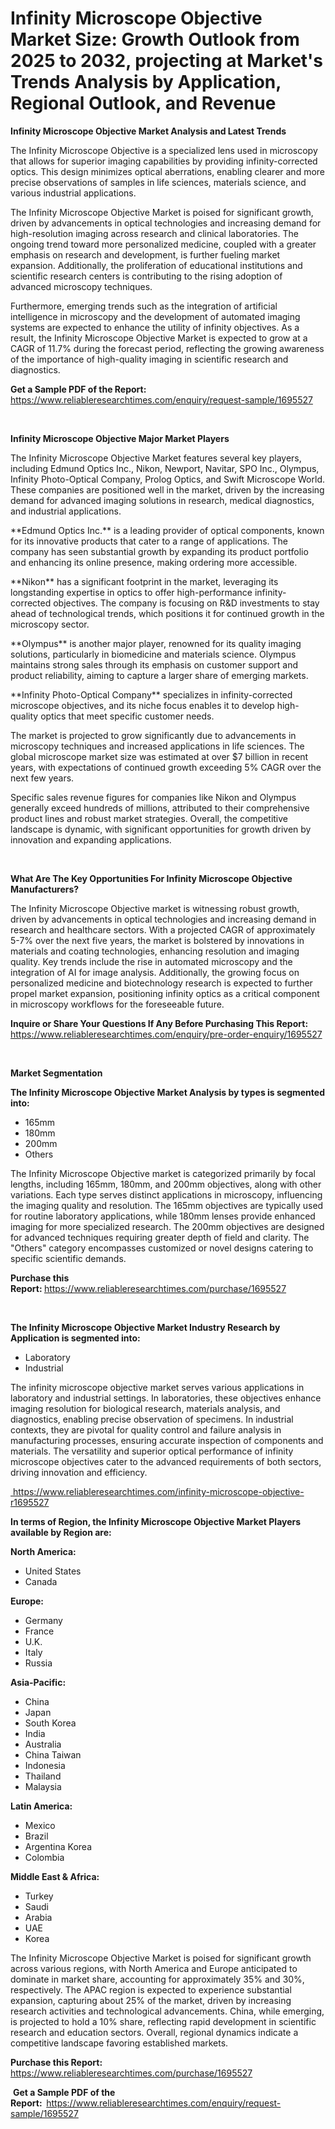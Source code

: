 <p><h1>Infinity Microscope Objective Market Size: Growth Outlook from 2025 to 2032, projecting at Market's Trends Analysis by Application, Regional Outlook, and Revenue</h1></p><p><strong>Infinity Microscope Objective Market Analysis and Latest Trends</strong></p>
<p><p>The Infinity Microscope Objective is a specialized lens used in microscopy that allows for superior imaging capabilities by providing infinity-corrected optics. This design minimizes optical aberrations, enabling clearer and more precise observations of samples in life sciences, materials science, and various industrial applications.</p><p>The Infinity Microscope Objective Market is poised for significant growth, driven by advancements in optical technologies and increasing demand for high-resolution imaging across research and clinical laboratories. The ongoing trend toward more personalized medicine, coupled with a greater emphasis on research and development, is further fueling market expansion. Additionally, the proliferation of educational institutions and scientific research centers is contributing to the rising adoption of advanced microscopy techniques.</p><p>Furthermore, emerging trends such as the integration of artificial intelligence in microscopy and the development of automated imaging systems are expected to enhance the utility of infinity objectives. As a result, the Infinity Microscope Objective Market is expected to grow at a CAGR of 11.7% during the forecast period, reflecting the growing awareness of the importance of high-quality imaging in scientific research and diagnostics.</p></p>
<p><strong>Get a Sample PDF of the Report:&nbsp;</strong> <a href="https://www.reliableresearchtimes.com/enquiry/request-sample/1695527?utm_campaign=3439&utm_medium=2&utm_source=Github&utm_content=ia&utm_term=17042025&utm_id=infinity-microscope-objective">https://www.reliableresearchtimes.com/enquiry/request-sample/1695527</a></p>
<p>&nbsp;</p>
<p><strong>Infinity Microscope Objective Major Market Players</strong></p>
<p><p>The Infinity Microscope Objective Market features several key players, including Edmund Optics Inc., Nikon, Newport, Navitar, SPO Inc., Olympus, Infinity Photo-Optical Company, Prolog Optics, and Swift Microscope World. These companies are positioned well in the market, driven by the increasing demand for advanced imaging solutions in research, medical diagnostics, and industrial applications.</p><p>**Edmund Optics Inc.** is a leading provider of optical components, known for its innovative products that cater to a range of applications. The company has seen substantial growth by expanding its product portfolio and enhancing its online presence, making ordering more accessible. </p><p>**Nikon** has a significant footprint in the market, leveraging its longstanding expertise in optics to offer high-performance infinity-corrected objectives. The company is focusing on R&D investments to stay ahead of technological trends, which positions it for continued growth in the microscopy sector.</p><p>**Olympus** is another major player, renowned for its quality imaging solutions, particularly in biomedicine and materials science. Olympus maintains strong sales through its emphasis on customer support and product reliability, aiming to capture a larger share of emerging markets.</p><p>**Infinity Photo-Optical Company** specializes in infinity-corrected microscope objectives, and its niche focus enables it to develop high-quality optics that meet specific customer needs. </p><p>The market is projected to grow significantly due to advancements in microscopy techniques and increased applications in life sciences. The global microscope market size was estimated at over $7 billion in recent years, with expectations of continued growth exceeding 5% CAGR over the next few years.</p><p>Specific sales revenue figures for companies like Nikon and Olympus generally exceed hundreds of millions, attributed to their comprehensive product lines and robust market strategies. Overall, the competitive landscape is dynamic, with significant opportunities for growth driven by innovation and expanding applications.</p></p>
<p>&nbsp;</p>
<p><strong>What Are The Key Opportunities For Infinity Microscope Objective Manufacturers?</strong></p>
<p><p>The Infinity Microscope Objective market is witnessing robust growth, driven by advancements in optical technologies and increasing demand in research and healthcare sectors. With a projected CAGR of approximately 5-7% over the next five years, the market is bolstered by innovations in materials and coating technologies, enhancing resolution and imaging quality. Key trends include the rise in automated microscopy and the integration of AI for image analysis. Additionally, the growing focus on personalized medicine and biotechnology research is expected to further propel market expansion, positioning infinity optics as a critical component in microscopy workflows for the foreseeable future.</p></p>
<p><strong>Inquire or Share Your Questions If Any Before Purchasing This Report:</strong> <a href="https://www.reliableresearchtimes.com/enquiry/pre-order-enquiry/1695527?utm_campaign=3439&utm_medium=2&utm_source=Github&utm_content=ia&utm_term=17042025&utm_id=infinity-microscope-objective">https://www.reliableresearchtimes.com/enquiry/pre-order-enquiry/1695527</a></p>
<p>&nbsp;</p>
<p><strong>Market Segmentation</strong></p>
<p><strong>The Infinity Microscope Objective Market Analysis by types is segmented into:</strong></p>
<p><ul><li>165mm</li><li>180mm</li><li>200mm</li><li>Others</li></ul></p>
<p><p>The Infinity Microscope Objective market is categorized primarily by focal lengths, including 165mm, 180mm, and 200mm objectives, along with other variations. Each type serves distinct applications in microscopy, influencing the imaging quality and resolution. The 165mm objectives are typically used for routine laboratory applications, while 180mm lenses provide enhanced imaging for more specialized research. The 200mm objectives are designed for advanced techniques requiring greater depth of field and clarity. The "Others" category encompasses customized or novel designs catering to specific scientific demands.</p></p>
<p><strong>Purchase this Report:&nbsp;</strong><a href="https://www.reliableresearchtimes.com/purchase/1695527?utm_campaign=3439&utm_medium=2&utm_source=Github&utm_content=ia&utm_term=17042025&utm_id=infinity-microscope-objective">https://www.reliableresearchtimes.com/purchase/1695527</a></p>
<p>&nbsp;</p>
<p><strong>The Infinity Microscope Objective Market Industry Research by Application is segmented into:</strong></p>
<p><ul><li>Laboratory</li><li>Industrial</li></ul></p>
<p><p>The infinity microscope objective market serves various applications in laboratory and industrial settings. In laboratories, these objectives enhance imaging resolution for biological research, materials analysis, and diagnostics, enabling precise observation of specimens. In industrial contexts, they are pivotal for quality control and failure analysis in manufacturing processes, ensuring accurate inspection of components and materials. The versatility and superior optical performance of infinity microscope objectives cater to the advanced requirements of both sectors, driving innovation and efficiency.</p></p>
<p><a href="https://www.reliableresearchtimes.com/infinity-microscope-objective-r1695527?utm_campaign=3439&utm_medium=2&utm_source=Github&utm_content=ia&utm_term=17042025&utm_id=infinity-microscope-objective">&nbsp;https://www.reliableresearchtimes.com/infinity-microscope-objective-r1695527</a></p>
<p><strong>In terms of Region, the Infinity Microscope Objective Market Players available by Region are:</strong></p>
<p>
    <p> <strong> North America: </strong>
        <ul>
            <li>United States</li>
            <li>Canada</li>
        </ul>
        </p> 
    <p> <strong> Europe: </strong>
        <ul>
            <li>Germany</li>
            <li>France</li>
            <li>U.K.</li>
            <li>Italy</li>
            <li>Russia</li>
        </ul>
        </p> 
    <p> <strong> Asia-Pacific: </strong>
        <ul>
            <li>China</li>
            <li>Japan</li>
            <li>South Korea</li>
            <li>India</li>
            <li>Australia</li>
            <li>China Taiwan</li>
            <li>Indonesia</li>
            <li>Thailand</li>
            <li>Malaysia</li>
        </ul>
        </p> 
    <p> <strong> Latin America: </strong>
        <ul>
            <li>Mexico</li>
            <li>Brazil</li>
            <li>Argentina Korea</li>
            <li>Colombia</li>
        </ul>
        </p> 
    <p> <strong> Middle East & Africa: </strong>
        <ul>
            <li>Turkey</li>
            <li>Saudi</li>
            <li>Arabia</li>
            <li>UAE</li>
            <li>Korea</li>
        </ul>
    </p>
    </p>
<p><p>The Infinity Microscope Objective Market is poised for significant growth across various regions, with North America and Europe anticipated to dominate in market share, accounting for approximately 35% and 30%, respectively. The APAC region is expected to experience substantial expansion, capturing about 25% of the market, driven by increasing research activities and technological advancements. China, while emerging, is projected to hold a 10% share, reflecting rapid development in scientific research and education sectors. Overall, regional dynamics indicate a competitive landscape favoring established markets.</p></p>
<p><strong>Purchase this Report: </strong><a href="https://www.reliableresearchtimes.com/purchase/1695527?utm_campaign=3439&utm_medium=2&utm_source=Github&utm_content=ia&utm_term=17042025&utm_id=infinity-microscope-objective">https://www.reliableresearchtimes.com/purchase/1695527</a></p>
<p>&nbsp;<strong>Get a Sample PDF of the Report:&nbsp;&nbsp;</strong><a href="https://www.reliableresearchtimes.com/enquiry/request-sample/1695527?utm_campaign=3439&utm_medium=2&utm_source=Github&utm_content=ia&utm_term=17042025&utm_id=infinity-microscope-objective">https://www.reliableresearchtimes.com/enquiry/request-sample/1695527</a></p>
<p><strong></strong></p>
<p><p></p><p></p><p></p></p>